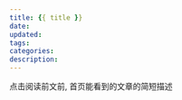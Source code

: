 ```yaml
---
title: {{ title }}
date:
updated:
tags:
categories:
description:
---
```


点击阅读前文前, 首页能看到的文章的简短描述

<!-- more -->
